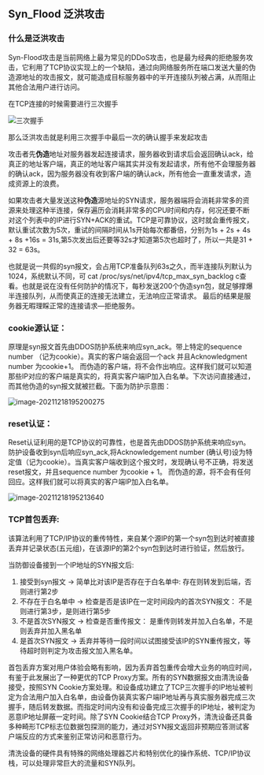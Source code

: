 ## Syn_Flood 泛洪攻击

### 什么是泛洪攻击

Syn-Flood攻击是当前网络上最为常见的DDoS攻击，也是最为经典的拒绝服务攻击，它利用了TCP协议实现上的一个缺陷，通过向网络服务所在端口发送大量的伪造源地址的攻击报文，就可能造成目标服务器中的半开连接队列被占满，从而阻止其他合法用户进行访问。

在TCP连接的时候需要进行三次握手

![三次握手](https://img-blog.csdnimg.cn/20201128104319584.png)

那么泛洪攻击就是利用三次握手中最后一次的确认握手来发起攻击

攻击者先**伪造**地址对服务器发起连接请求，服务器收到请求后会返回确认ack，给真正的地址客户端，真正的地址客户端其实并没有发起请求，所有他不会理服务器的确认ack，因为服务器没有收到客户端的确认ack，所有他会一直重发请求，造成资源上的浪费。

如果攻击者大量发送这种**伪造**源地址的SYN请求，服务器端将会消耗非常多的资源来处理这种半连接，保存遍历会消耗非常多的CPU时间和内存，何况还要不断对这个列表中的IP进行SYN+ACK的重试。TCP是可靠协议，这时就会重传报文，默认重试次数为5次，重试的间隔时间从1s开始每次都番倍，分别为1s + 2s + 4s + 8s +16s = 31s,第5次发出后还要等32s才知道第5次也超时了，所以一共是31 + 32 = 63s。

也就是说一共假的syn报文，会占用TCP准备队列63s之久，而半连接队列默认为1024，系统默认不同，可 cat /proc/sys/net/ipv4/tcp_max_syn_backlog c查看。也就是说在没有任何防护的情况下，每秒发送200个伪造syn包，就足够撑爆半连接队列，从而使真正的连接无法建立，无法响应正常请求。 最后的结果是服务器无暇理睬正常的连接请求—拒绝服务。

### **cookie源认证：** 

原理是syn报文首先由DDOS防护系统来响应syn_ack。带上特定的sequence number （记为cookie）。真实的客户端会返回一个ack 并且Acknowledgment number 为cookie+1。 而伪造的客户端，将不会作出响应。这样我们就可以知道那些IP对应的客户端是真实的，将真实客户端IP加入白名单。下次访问直接通过，而其他伪造的syn报文就被拦截。下面为防护示意图： 

![image-20211218195200275](https://larmy-1303020690.cos.ap-guangzhou.myqcloud.com/image-20211218195200275.png)

### **reset认证：** 

Reset认证利用的是TCP协议的可靠性，也是首先由DDOS防护系统来响应syn。防护设备收到syn后响应syn_ack,将Acknowledgement number (确认号)设为特定值（记为cookie）。当真实客户端收到这个报文时，发现确认号不正确，将发送reset报文，并且sequence number 为cookie + 1。 而伪造的源，将不会有任何回应。这样我们就可以将真实的客户端IP加入白名单。 

![image-20211218195213640](https://larmy-1303020690.cos.ap-guangzhou.myqcloud.com/image-20211218195213640.png)

### TCP首包丢弃:

该算法利用了TCP/IP协议的重传特性，来自某个源IP的第一个syn包到达时被直接丢弃并记录状态(五元组)，在该源IP的第2个syn包到达时进行验证，然后放行。

当防御设备接到一个IP地址的SYN报文后:

1. 接受到syn报文   -> 简单比对该IP是否存在于白名单中:  存在则转发到后端，否则进行第2步
2. 不存在于白名单中 -> 检查是否是该IP在一定时间段内的首次SYN报文： 不是则进行第3步，是则进行第5步
3. 不是首次SYN报文 -> 检查是否重传报文： 是重传则转发并加入白名单，不是则丢弃并加入黑名单
4. 是首次SYN报文  -> 丢弃并等待一段时间以试图接受该IP的SYN重传报文，等待超时则判定为攻击报文加入黑名单。

 

首包丢弃方案对用户体验会略有影响，因为丢弃首包重传会增大业务的响应时间，有鉴于此发展出了一种更优的TCP Proxy方案。所有的SYN数据报文由清洗设备接受，按照SYN Cookie方案处理。和设备成功建立了TCP三次握手的IP地址被判定为合法用户加入白名单，由设备伪装真实客户端IP地址再与真实服务器完成三次握手，随后转发数据。而指定时间内没有和设备完成三次握手的IP地址，被判定为恶意IP地址屏蔽一定时间。除了SYN Cookie结合TCP Proxy外，清洗设备还具备多种畸形TCP标志位数据包探测的能力，通过对SYN报文返回非预期应答测试客户端反应的方式来鉴别正常访问和恶意行为。

清洗设备的硬件具有特殊的网络处理器芯片和特别优化的操作系统、TCP/IP协议栈，可以处理非常巨大的流量和SYN队列。